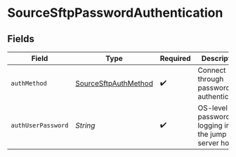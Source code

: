 # SourceSftpPasswordAuthentication


## Fields

| Field                                                               | Type                                                                | Required                                                            | Description                                                         |
| ------------------------------------------------------------------- | ------------------------------------------------------------------- | ------------------------------------------------------------------- | ------------------------------------------------------------------- |
| `authMethod`                                                        | [SourceSftpAuthMethod](../../models/shared/SourceSftpAuthMethod.md) | :heavy_check_mark:                                                  | Connect through password authentication                             |
| `authUserPassword`                                                  | *String*                                                            | :heavy_check_mark:                                                  | OS-level password for logging into the jump server host             |